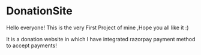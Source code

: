 # DonationSite
Hello everyone! This is the very First Project of mine ,Hope you all like it :)

It is a donation website in which I have integrated razorpay payment method to accept payments!
